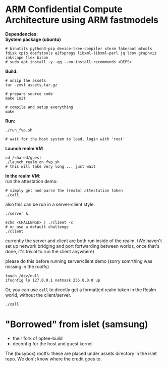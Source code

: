 # ARM Confidential Compute Architecture using ARM fastmodels


**Dependencies:**  
**System package (ubuntu)**  
```
# binutils python3-pip device-tree-compiler xterm fakeroot mtools fdisk cpio dosfstools e2fsprogs libxml-libxml-perl jq lcov graphviz inkscape flex bison
# sudo apt install -y -qq --no-install-recommends <DEPS>
```


**Build:**  
```
# unzip the assets
tar -zxvf assets.tar.gz

# prepare source code
make init

# compile and setup everything
make 
```

**Run:**  
```
./run_fvp.sh

# wait for the host system to load, login with 'root'
```

**Launch realm VM**
```
cd /shared/guest
./launch_realm_on_fvp.sh
# this will take very long ... just wait
```

**In the realm VM**:  
run the attestation demo:  
```
# simply get and parse the (realm) attestation token 
./call
```

also this can be run in a server-client style:
```
./server &

echo <CHALLENGE> | ./client -c
# or use a default challenge
./client
```

currently the server and client are both run inside of the realm. (We haven't
set up network bridging and port fortwarding between worlds, once that's done,
it's trivial to run the client anywhere)

please do this before running server/client demo (sorry somrthing was missing in
the rootfs)
```
touch /dev/null
ifocnfig lo 127.0.0.1 netmask 255.0.0.0 up
``` 

Or, you can use `call` to directly get a formatted realm token in the Realm
world, without the client/server.

```
./call
```

# "Borrowed" from islet (samsung)

- their fork of optee-build
- deconfig for the host and guest kernel

The (busybox) rootfs: these are placed under assets directory in the islet repo.
We don't know where the credit goes to.

